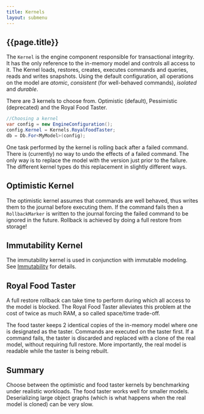 ```yaml
---
title: Kernels
layout: submenu
---
```

## {{page.title}}
The `Kernel` is the engine component responsible for transactional integrity. It has the only reference to the in-memory model and controls all access to it. The Kernel loads, restores, creates, executes commands and queries, reads and writes snapshots. Using the default configuration, all operations on the model are _atomic_, _consistent_ (for well-behaved commands), _isolated_ and _durable_.

There are 3 kernels to choose from. Optimistic (default), Pessimistic (deprecated) and the Royal Food Taster.

```csharp
//Choosing a kernel
var config = new EngineConfiguration();
config.Kernel = Kernels.RoyalFoodTaster;
db = Db.For<MyModel>(config);
```

One task performed by the kernel is rolling back after a failed command. There is (currently) no way to undo the effects of a failed command. The only way is to replace the model with the version just prior to the failure. The different kernel types do this replacement in slightly different ways.

## Optimistic Kernel
The optimistic kernel assumes that commands are well behaved, thus writes them to the journal before executing them. If the command fails then a `RollbackMarker` is written to the journal forcing the failed command to be ignored in the future. Rollback is achieved by doing a full restore from storage!

## Immutability Kernel
The immutability kernel is used in conjunction with immutable modeling. See [Immutability](../../modeling/immutability) for details.

## Royal Food Taster
A full restore rollback can take time to perform during which all access to the model is blocked. The Royal Food Taster alleviates this problem at the cost of twice as much RAM, a so called space/time trade-off.

The food taster keeps 2 identical copies of the in-memory model where one is designated as the taster. Commands are executed on the taster first. If a command fails, the taster is discarded and replaced with a clone of the real model, without requiring full restore. More importantly, the real model is readable while the taster is being rebuilt.

## Summary
Choose between the optimistic and food taster kernels by benchmarking under realistic workloads. The food taster works well for smaller models. Deserializing large object graphs (which is what happens when the real model is cloned) can be very slow. 
